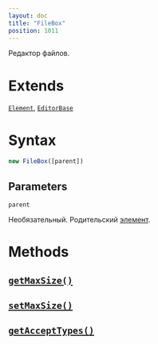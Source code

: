 ```yaml
---
layout: doc
title: "FileBox"
position: 1011
---
```


Редактор файлов.

# Extends

[`Element`](../../KeyConcepts/Element/), [`EditorBase`](../EditorBase/)

# Syntax

```js
new FileBox([parent])
```

## Parameters

`parent`

Необязательный. Родительский [элемент](../../KeyConcepts/Element/).

# Methods

## [`getMaxSize()`](FileBox.getMaxSize/)
## [`setMaxSize()`](FileBox.setMaxSize/)
## [`getAcceptTypes()`](FileBox.getAcceptTypes/)
